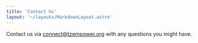 ```yaml
---
title: 'Contact Us'
layout: '~/layouts/MarkdownLayout.astro'
---
```


Contact us via [connect@tzempower.org](mailto:connect@tzempower.org) with any questions you might have.